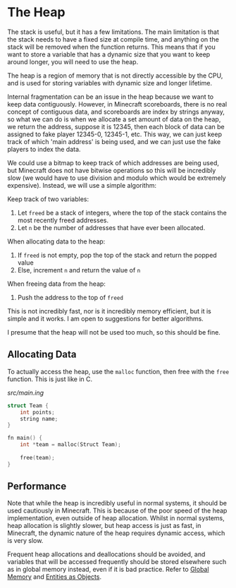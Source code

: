 # The Heap

The stack is useful, but it has a few limitations. The main limitation is that the stack needs to have a fixed size at compile time, and anything on the stack will be removed when the function returns. This means that if you want to store a variable that has a dynamic size that you want to keep around longer, you will need to use the heap.

The heap is a region of memory that is not directly accessible by the CPU, and is used for storing variables with dynamic size and longer lifetime.

Internal fragmentation can be an issue in the heap because we want to keep data contiguously. However, in Minecraft scoreboards, there is no real concept of contiguous data, and scoreboards are index by strings anyway, so what we can do is when we allocate a set amount of data on the heap, we return the address, suppose it is 12345, then each block of data can be assigned to fake player 12345-0, 12345-1, etc. This way, we can just keep track of which 'main address' is being used, and we can just use the fake players to index the data.

We could use a bitmap to keep track of which addresses are being used, but Minecraft does not have bitwise operations so this will be incredibly slow (we would have to use division and modulo which would be extremely expensive). Instead, we will use a simple algorithm:

Keep track of two variables:

1. Let `freed` be a stack of integers, where the top of the stack contains the most recently freed addresses.
2. Let `n` be the number of addresses that have ever been allocated.

When allocating data to the heap:

1. If `freed` is not empty, pop the top of the stack and return the popped value
2. Else, increment `n` and return the value of `n`

When freeing data from the heap:
1. Push the address to the top of `freed`

This is not incredibly fast, nor is it incredibly memory efficient, but it is simple and it works. I am open to suggestions for better algorithms.

I presume that the heap will not be used too much, so this should be fine.

## Allocating Data

To actually access the heap, use the `malloc` function, then free with the `free` function. This is just like in C.

_src/main.ing_
```C
struct Team {
    int points;
    string name;
}

fn main() {
    int *team = malloc(Struct Team);  
    
    free(team);
}
```

## Performance

Note that while the heap is incredibly useful in normal systems, it should be used cautiously in Minecraft. This is because of the poor speed of the heap implementation, even outside of heap allocation. Whilst in normal systems, heap allocation is slightly slower, but heap access is just as fast, in Minecraft, the dynamic nature of the heap requires dynamic access, which is very slow.

Frequent heap allocations and deallocations should be avoided, and variables that will be accessed frequently should be stored elsewhere such as in global memory instead, even if it is bad practice. Refer to [Global Memory](Global-Memory.md) and [Entities as Objects](Data-in-Entities.md).